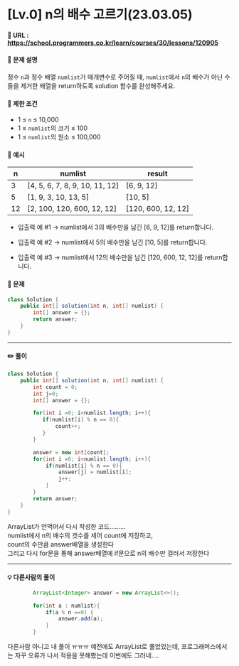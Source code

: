 # [Lv.0] n의 배수 고르기(23.03.05)

#### 📌 URL : https://school.programmers.co.kr/learn/courses/30/lessons/120905

#### 📌 문제 설명

정수 `n`과 정수 배열 `numlist`가 매개변수로 주어질 때, `numlist`에서 `n`의 배수가 아닌 수들을 제거한 배열을 return하도록 solution 함수를 완성해주세요.

#### 📌 제한 조건

- 1 ≤ `n` ≤ 10,000
- 1 ≤ `numlist`의 크기 ≤ 100
- 1 ≤ `numlist`의 원소 ≤ 100,000

#### 📌 예시

| n   | numlist                        | result             |
| --- | ------------------------------ | ------------------ |
| 3   | [4, 5, 6, 7, 8, 9, 10, 11, 12] | [6, 9, 12]         |
| 5   | [1, 9, 3, 10, 13, 5]           | [10, 5]            |
| 12  | [2, 100, 120, 600, 12, 12]     | [120, 600, 12, 12] |

- 입출력 예 #1
  → numlist에서 3의 배수만을 남긴 [6, 9, 12]를 return합니다.

- 입출력 예 #2
  → numlist에서 5의 배수만을 남긴 [10, 5]를 return합니다.

- 입출력 예 #3
  → numlist에서 12의 배수만을 남긴 [120, 600, 12, 12]를 return합니다.

#### 📌 문제

```java
class Solution {
    public int[] solution(int n, int[] numlist) {
        int[] answer = {};
        return answer;
    }
}
```

---

#### ✏️ 풀이

```java
class Solution {
    public int[] solution(int n, int[] numlist) {
        int count = 0;
        int j=0;
        int[] answer = {};

        for(int i =0; i<numlist.length; i++){
           if(numlist[i] % n == 0){
               count++;
           }
        }

        answer = new int[count];
        for(int i =0; i<numlist.length; i++){
            if(numlist[i] % n == 0){
                answer[j] = numlist[i];
                j++;
            }
        }
        return answer;
    }
}
```

ArrayList가 안먹어서 다시 작성한 코드.........  
numlist에서 n의 배수의 갯수를 세어 count에 저장하고,  
count의 수만큼 answer배열을 생성한다  
그리고 다시 for문을 통해 answer배열에 if문으로 n의 배수만 걸러서 저장한다

---

#### 💡 다른사람의 풀이

```java
        ArrayList<Integer> answer = new ArrayList<>();

        for(int a : numlist){
            if(a % n ==0) {
                answer.add(a);
            }
        }
```

다른사람 아니고 내 풀이 ㅠㅠㅠ 예전에도 ArrayList로 풀었었는데, 프로그래머스에서는 자꾸 오류가 나서 적용을 못해봤는데 이번에도 그러네....
